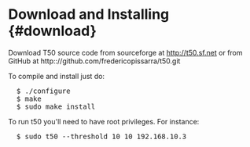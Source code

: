 Download and Installing {#download}
=======================

Download T50 source code from sourceforge at http://t50.sf.net or from GitHub at http:://github.com/fredericopissarra/t50.git

To compile and install just do:

<pre>
  $ ./configure
  $ make
  $ sudo make install</pre>

To run t50 you'll need to have root privileges. For instance:

<pre>  $ sudo t50 --threshold 10 10 192.168.10.3</pre>
